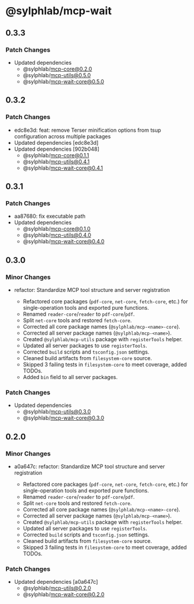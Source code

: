 # @sylphlab/mcp-wait

## 0.3.3

### Patch Changes

- Updated dependencies
  - @sylphlab/mcp-core@0.2.0
  - @sylphlab/mcp-utils@0.5.0
  - @sylphlab/mcp-wait-core@0.5.0

## 0.3.2

### Patch Changes

- edc8e3d: feat: remove Terser minification options from tsup configuration across multiple packages
- Updated dependencies [edc8e3d]
- Updated dependencies [902b048]
  - @sylphlab/mcp-core@0.1.1
  - @sylphlab/mcp-utils@0.4.1
  - @sylphlab/mcp-wait-core@0.4.1

## 0.3.1

### Patch Changes

- aa87680: fix executable path
- Updated dependencies
  - @sylphlab/mcp-core@0.1.0
  - @sylphlab/mcp-utils@0.4.0
  - @sylphlab/mcp-wait-core@0.4.0

## 0.3.0

### Minor Changes

- refactor: Standardize MCP tool structure and server registration

  - Refactored core packages (`pdf-core`, `net-core`, `fetch-core`, etc.) for single-operation tools and exported pure functions.
  - Renamed `reader-core`/`reader` to `pdf-core`/`pdf`.
  - Split `net-core` tools and restored `fetch-core`.
  - Corrected all core package names (`@sylphlab/mcp-<name>-core`).
  - Corrected all server package names (`@sylphlab/mcp-<name>`).
  - Created `@sylphlab/mcp-utils` package with `registerTools` helper.
  - Updated all server packages to use `registerTools`.
  - Corrected `build` scripts and `tsconfig.json` settings.
  - Cleaned build artifacts from `filesystem-core` source.
  - Skipped 3 failing tests in `filesystem-core` to meet coverage, added TODOs.
  - Added `bin` field to all server packages.

### Patch Changes

- Updated dependencies
  - @sylphlab/mcp-utils@0.3.0
  - @sylphlab/mcp-wait-core@0.3.0

## 0.2.0

### Minor Changes

- a0a647c: refactor: Standardize MCP tool structure and server registration

  - Refactored core packages (`pdf-core`, `net-core`, `fetch-core`, etc.) for single-operation tools and exported pure functions.
  - Renamed `reader-core`/`reader` to `pdf-core`/`pdf`.
  - Split `net-core` tools and restored `fetch-core`.
  - Corrected all core package names (`@sylphlab/mcp-<name>-core`).
  - Corrected all server package names (`@sylphlab/mcp-<name>`).
  - Created `@sylphlab/mcp-utils` package with `registerTools` helper.
  - Updated all server packages to use `registerTools`.
  - Corrected `build` scripts and `tsconfig.json` settings.
  - Cleaned build artifacts from `filesystem-core` source.
  - Skipped 3 failing tests in `filesystem-core` to meet coverage, added TODOs.

### Patch Changes

- Updated dependencies [a0a647c]
  - @sylphlab/mcp-utils@0.2.0
  - @sylphlab/mcp-wait-core@0.2.0
